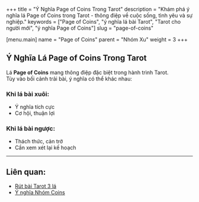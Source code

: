 +++
title = "Ý Nghĩa Page of Coins Trong Tarot"
description = "Khám phá ý nghĩa lá Page of Coins trong Tarot - thông điệp về cuộc sống, tình yêu và sự nghiệp."
keywords = ["Page of Coins", "ý nghĩa lá bài Tarot", "Tarot cho người mới", "ý nghĩa Page of Coins"]
slug = "page-of-coins"

[menu.main]
name = "Page of Coins"
parent = "Nhóm Xu"
weight = 3
+++

## Ý Nghĩa Lá Page of Coins Trong Tarot

Lá **Page of Coins** mang thông điệp đặc biệt trong hành trình Tarot.  
Tùy vào bối cảnh trải bài, ý nghĩa có thể khác nhau:

### Khi lá bài xuôi:
- Ý nghĩa tích cực  
- Cơ hội, thuận lợi  

### Khi lá bài ngược:
- Thách thức, cản trở  
- Cần xem xét lại kế hoạch  

---

## Liên quan:
- [Rút bài Tarot 3 lá](../../)
- [Ý nghĩa Nhóm Coins](../)
